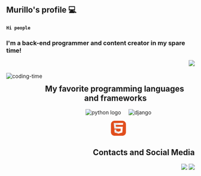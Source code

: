 ## Murillo's profile 💻
**`Hi people`**
### I'm a back-end programmer and content creator in my spare time!

<div>
  
  
  <img align="right" height="120" src="https://github-readme-stats.vercel.app/api/top-langs?username=murillosnds&locale=en&hide_title=false&layout=compact&card_width=320&langs_count=5&theme=tokyonight&hide_border=true&order=2"/>
</div>
<br>

<div  align="center"> 
  <div style="display: inline_block"><br>
    <img align="left" height="250" alt="coding-time" src="https://media.tenor.com/5ry-200hErMAAAAM/hacker-hacker-man.gif">
    <h2 align="center">
My favorite programming languages ​​and frameworks  </h1>

<div align="center">
  <img src="https://skillicons.dev/icons?i=py" height="40" alt="python logo"  />
  <img width="12" />
  <img src="https://cdn.worldvectorlogo.com/logos/django.svg" alt="django" width="40" height="40" /> </a> </p>
  <img src="https://github.com/tandpfun/skill-icons/blob/main/icons/HTML.svg" width="40" height="40" /> </a> </p>
</div>

<h2 align="right">
Contacts and Social Media </h2>
<div align="right">
<a   href="https://www.youtube.com/@techroomofc" target="_blank"><img src="https://i.imgur.com/v7euHVD.png" target="_blank"></a>
<a  href= "mailto:murillosnds@gmail.com"><img src="https://img.shields.io/badge/-Gmail-%23333?style=for-the-badge&logo=gmail&logoColor=white" target="_blank"></a>
</div>
